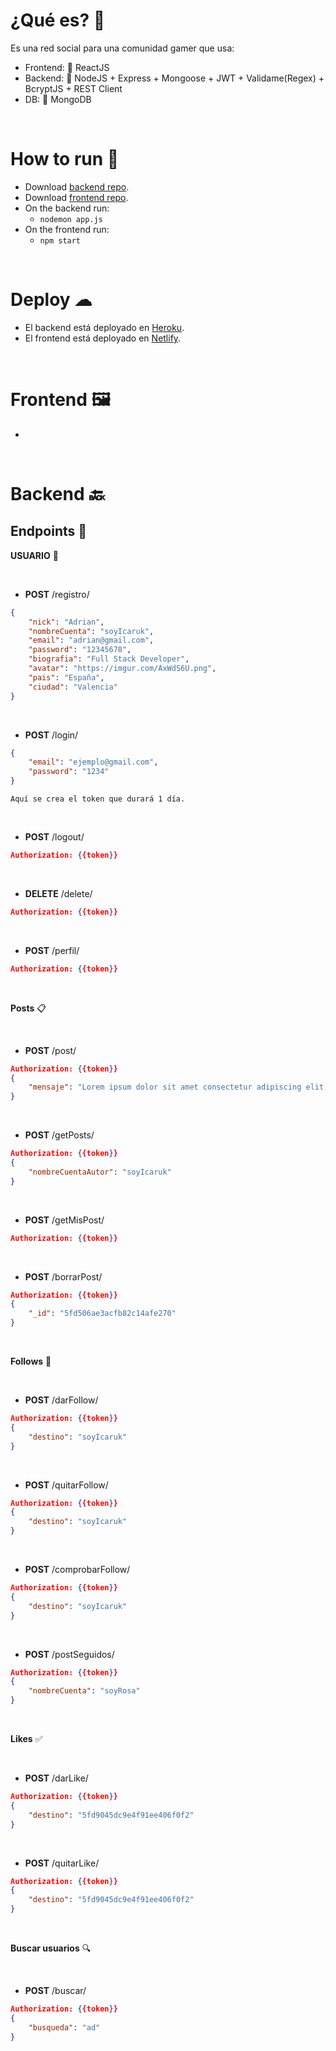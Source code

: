 
# ¿Qué es? 🌌

Es una red social para una comunidad gamer que usa:

- Frontend: 🧧 ReactJS
- Backend: 🔸 NodeJS + Express + Mongoose + JWT + Validame(Regex) + BcryptJS + REST Client
- DB: 🍃 MongoDB 



<br>

# How to run 🚀

- Download [backend repo](https://github.com/RosaSabater/appClinicaDental-b).
- Download [frontend repo](https://github.com/RosaSabater/appClinicaDental-f).
- On the backend run:
	- `nodemon app.js`
- On the frontend run:
	- `npm start`


<br>

# Deploy ☁

- El backend está deployado en [Heroku](https://redsocial-b.herokuapp.com).
- El frontend está deployado en [Netlify](https://leyendasurbanas.netlify.app).

<br>

# Frontend 🖼

-

<br>


# Backend 🔙

## **Endpoints** 📃

**USUARIO** 👥

<br>

- **POST** /registro/
```json
{
    "nick": "Adrian",
    "nombreCuenta": "soyIcaruk",
    "email": "adrian@gmail.com",
    "password": "12345678",
    "biografia": "Full Stack Developer",
    "avatar": "https://imgur.com/AxWdS6U.png",
    "pais": "España",
    "ciudad": "Valencia"
}
```

<br>


- **POST** /login/
```json
{
    "email": "ejemplo@gmail.com",
    "password": "1234"
}
```
```
Aquí se crea el token que durará 1 día.
```

<br>

- **POST** /logout/
```json
Authorization: {{token}}
```

<br>

- **DELETE** /delete/
```json
Authorization: {{token}}
```

<br>

- **POST** /perfil/
```json
Authorization: {{token}}
```

<br>

**Posts** 📋

<br>

- **POST** /post/
```json
Authorization: {{token}}
{
    "mensaje": "Lorem ipsum dolor sit amet consectetur adipiscing elit, sed do eiusmod tempor incididunt ut labore et dolore magna aliqua."
}
```

<br>

- **POST** /getPosts/
```json
Authorization: {{token}}
{
    "nombreCuentaAutor": "soyIcaruk"
}
```

<br>

- **POST** /getMisPost/
```json
Authorization: {{token}}
```

<br>

- **POST** /borrarPost/
```json
Authorization: {{token}}
{
    "_id": "5fd506ae3acfb82c14afe270"
}
```

<br>

**Follows** 🔭

<br>

- **POST** /darFollow/
```json
Authorization: {{token}}
{
    "destino": "soyIcaruk"
}
```

<br>

- **POST** /quitarFollow/
```json
Authorization: {{token}}
{
    "destino": "soyIcaruk"
}
```

<br>

- **POST** /comprobarFollow/
```json
Authorization: {{token}}
{
    "destino": "soyIcaruk"
}
```

<br>

- **POST** /postSeguidos/
```json
Authorization: {{token}}
{
    "nombreCuenta": "soyRosa"
}
```

<br>

**Likes** ✅

<br>

- **POST** /darLike/
```json
Authorization: {{token}}
{
    "destino": "5fd9045dc9e4f91ee406f0f2"
}
```

<br>

- **POST** /quitarLike/
```json
Authorization: {{token}}
{
    "destino": "5fd9045dc9e4f91ee406f0f2"
}
```

<br>

**Buscar usuarios** 🔍

<br>

- **POST** /buscar/
```json
Authorization: {{token}}
{
    "busqueda": "ad"
}
```

